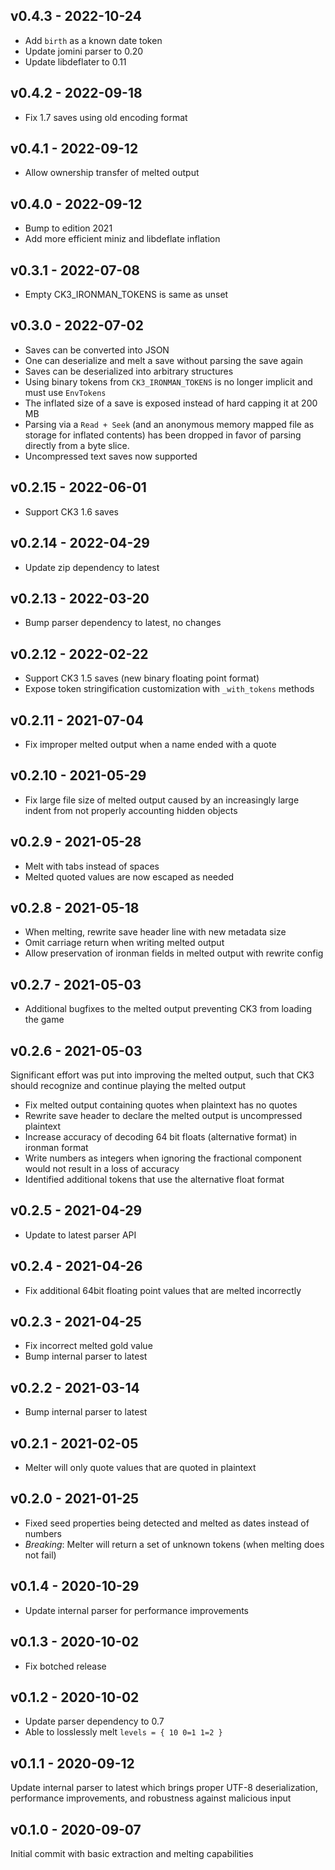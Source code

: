 ## v0.4.3 - 2022-10-24

- Add `birth` as a known date token
- Update jomini parser to 0.20
- Update libdeflater to 0.11

## v0.4.2 - 2022-09-18

- Fix 1.7 saves using old encoding format

## v0.4.1 - 2022-09-12

- Allow ownership transfer of melted output

## v0.4.0 - 2022-09-12

- Bump to edition 2021
- Add more efficient miniz and libdeflate inflation

## v0.3.1 - 2022-07-08

- Empty CK3_IRONMAN_TOKENS is same as unset

## v0.3.0 - 2022-07-02

- Saves can be converted into JSON
- One can deserialize and melt a save without parsing the save again
- Saves can be deserialized into arbitrary structures
- Using binary tokens from `CK3_IRONMAN_TOKENS` is no longer implicit
  and must use `EnvTokens`
- The inflated size of a save is exposed instead of hard capping it at
  200 MB
- Parsing via a `Read + Seek` (and an anonymous memory mapped file as
  storage for inflated contents) has been dropped in favor of parsing
  directly from a byte slice.
- Uncompressed text saves now supported

## v0.2.15 - 2022-06-01

- Support CK3 1.6 saves

## v0.2.14 - 2022-04-29

- Update zip dependency to latest

## v0.2.13 - 2022-03-20

- Bump parser dependency to latest, no changes

## v0.2.12 - 2022-02-22

- Support CK3 1.5 saves (new binary floating point format)
- Expose token stringification customization with `_with_tokens` methods

## v0.2.11 - 2021-07-04

- Fix improper melted output when a name ended with a quote

## v0.2.10 - 2021-05-29

- Fix large file size of melted output caused by an increasingly large indent from not properly accounting hidden objects

## v0.2.9 - 2021-05-28

- Melt with tabs instead of spaces
- Melted quoted values are now escaped as needed

## v0.2.8 - 2021-05-18

- When melting, rewrite save header line with new metadata size
- Omit carriage return when writing melted output
- Allow preservation of ironman fields in melted output with rewrite config

## v0.2.7 - 2021-05-03

- Additional bugfixes to the melted output preventing CK3 from loading the game 

## v0.2.6 - 2021-05-03

Significant effort was put into improving the melted output, such that
CK3 should recognize and continue playing the melted output

- Fix melted output containing quotes when plaintext has no quotes
- Rewrite save header to declare the melted output is uncompressed plaintext
- Increase accuracy of decoding 64 bit floats (alternative format) in ironman format
- Write numbers as integers when ignoring the fractional component would not result in a loss of accuracy
- Identified additional tokens that use the alternative float format

## v0.2.5 - 2021-04-29

- Update to latest parser API

## v0.2.4 - 2021-04-26

- Fix additional 64bit floating point values that are melted incorrectly

## v0.2.3 - 2021-04-25

- Fix incorrect melted gold value
- Bump internal parser to latest

## v0.2.2 - 2021-03-14

- Bump internal parser to latest

## v0.2.1 - 2021-02-05

- Melter will only quote values that are quoted in plaintext

## v0.2.0 - 2021-01-25

* Fixed seed properties being detected and melted as dates instead of numbers
* *Breaking*: Melter will return a set of unknown tokens (when melting does not fail)

## v0.1.4 - 2020-10-29

* Update internal parser for performance improvements

## v0.1.3 - 2020-10-02

* Fix botched release

## v0.1.2 - 2020-10-02

* Update parser dependency to 0.7
* Able to losslessly melt `levels = { 10 0=1 1=2 }`

## v0.1.1 - 2020-09-12

Update internal parser to latest which brings proper UTF-8 deserialization, performance improvements, and robustness against malicious input

## v0.1.0 - 2020-09-07

Initial commit with basic extraction and melting capabilities
